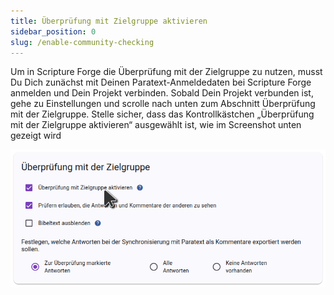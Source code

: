 ```yaml
---
title: Überprüfung mit Zielgruppe aktivieren
sidebar_position: 0
slug: /enable-community-checking
---
```


Um in Scripture Forge die Überprüfung mit der Zielgruppe zu nutzen, musst Du Dich zunächst mit Deinen Paratext-Anmeldedaten bei Scripture Forge anmelden und Dein Projekt verbinden. Sobald Dein Projekt verbunden ist, gehe zu Einstellungen und scrolle nach unten zum Abschnitt Überprüfung mit der Zielgruppe. Stelle sicher, dass das Kontrollkästchen „Überprüfung mit der Zielgruppe aktivieren“ ausgewählt ist, wie im Screenshot unten gezeigt wird

![](./settings_community_checking.png)
